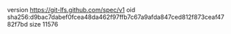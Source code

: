 version https://git-lfs.github.com/spec/v1
oid sha256:d9bac7dabef0fcea48da462f97ffb7c67a9afda847ced812f873ceaf4782f7bd
size 11576
